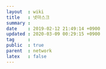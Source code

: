 ```yaml
---
layout  : wiki
title   : 넷마스크
summary : 
date    : 2019-02-12 21:49:14 +0900
updated : 2020-03-09 00:29:15 +0900
tag     : 
public  : true
parent  : network
latex   : false
---
```


# 
